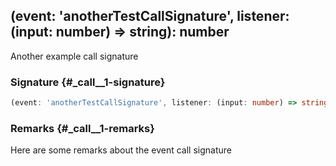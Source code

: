 ## (event: 'anotherTestCallSignature', listener: (input: number) =&gt; string): number

Another example call signature

### Signature {#_call__1-signature}

```typescript
(event: 'anotherTestCallSignature', listener: (input: number) => string): number;
```

### Remarks {#_call__1-remarks}

Here are some remarks about the event call signature
